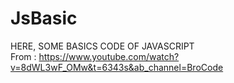 # JsBasic
HERE, SOME BASICS CODE OF JAVASCRIPT <br>
From : https://www.youtube.com/watch?v=8dWL3wF_OMw&t=6343s&ab_channel=BroCode
